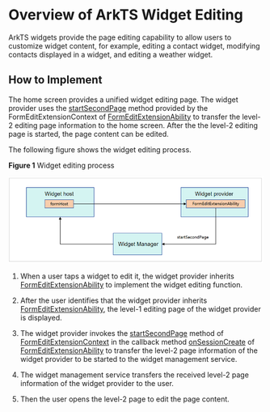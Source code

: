 # Overview of ArkTS Widget Editing

ArkTS widgets provide the page editing capability to allow users to customize widget content, for example, editing a contact widget, modifying contacts displayed in a widget, and editing a weather widget.

## How to Implement
The home screen provides a unified widget editing page. The widget provider uses the [startSecondPage](../reference/apis-form-kit/js-apis-inner-application-formEditExtensionContext.md#formeditextensioncontextstartsecondpage) method provided by the FormEditExtensionContext of [FormEditExtensionAbility](../reference/apis-form-kit/js-apis-app-form-formEditExtensionAbility.md) to transfer the level-2 editing page information to the home screen. After the the level-2 editing page is started, the page content can be edited.


The following figure shows the widget editing process.

**Figure 1** Widget editing process

![FormEditExtensionAbility](./figures/Widget-FormEditExtensionAbility.PNG)

1. When a user taps a widget to edit it, the widget provider inherits [FormEditExtensionAbility](../reference/apis-form-kit/js-apis-app-form-formEditExtensionAbility.md) to implement the widget editing function.

2. After the user identifies that the widget provider inherits [FormEditExtensionAbility](../reference/apis-form-kit/js-apis-app-form-formEditExtensionAbility.md), the level-1 editing page of the widget provider is displayed.

3. The widget provider invokes the [startSecondPage](../reference/apis-form-kit/js-apis-inner-application-formEditExtensionContext.md#formeditextensioncontextstartsecondpage) method of [FormEditExtensionContext](../reference/apis-form-kit/js-apis-inner-application-formEditExtensionContext.md) in the callback method [onSessionCreate](../reference/apis-ability-kit/js-apis-app-ability-uiExtensionAbility.md#onsessioncreate) of [FormEditExtensionAbility](../reference/apis-form-kit/js-apis-app-form-formEditExtensionAbility.md) to transfer the level-2 page information of the widget provider to be started to the widget management service.

4. The widget management service transfers the received level-2 page information of the widget provider to the user.

5. Then the user opens the level-2 page to edit the page content.
